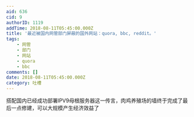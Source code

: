 ```yaml
---
aid: 636
cid: 9
authorID: 1119
addTime: 2018-08-11T05:45:00.000Z
title: '最近被国内网管部门屏蔽的国外网站：quora, bbc, reddit。'
tags:
    - 网管
    - 部门
    - 网站
    - quora
    - bbc
comments: []
date: 2018-08-11T05:45:00.000Z
category: 吐槽
---
```


搭配国内已经成功部署lPV9母根服务器这一传言，肉鸡养殖场的墙终于完成了最后一点修建，可以大规模产生经济效益了
